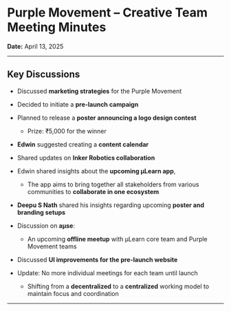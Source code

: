 # Purple Movement – Creative Team Meeting Minutes  
**Date:** April 13, 2025

---

## Key Discussions

- Discussed **marketing strategies** for the Purple Movement
- Decided to initiate a **pre-launch campaign**
- Planned to release a **poster announcing a logo design contest**  
  - Prize: ₹5,000 for the winner

- **Edwin** suggested creating a **content calendar**
- Shared updates on **Inker Robotics collaboration**

- Edwin shared insights about the **upcoming μLearn app**,  
  - The app aims to bring together all stakeholders from various communities to **collaborate in one ecosystem**

- **Deepu S Nath** shared his insights regarding upcoming **poster and branding setups**

- Discussion on **aμse**:  
  - An upcoming **offline meetup** with μLearn core team and Purple Movement teams

- Discussed **UI improvements for the pre-launch website**

- Update: No more individual meetings for each team until launch  
  - Shifting from a **decentralized** to a **centralized** working model to maintain focus and coordination

---
